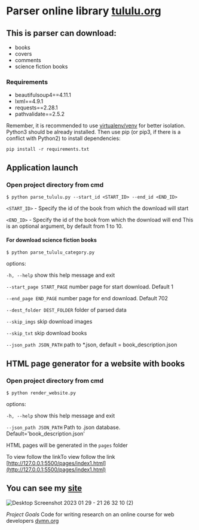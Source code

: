 # Parser online library [tululu.org](https://tululu.org/)

## This is parser can download:

- books
- covers
- comments
- science fiction books

### Requirements

* beautifulsoup4==4.11.1
* lxml==4.9.1
* requests==2.28.1
* pathvalidate==2.5.2

Remember, it is recommended to use [virtualenv/venv](https://docs.python.org/3/library/venv.html) for better isolation.
Python3 should be already installed. Then use pip (or pip3, if there is a conflict with Python2) to install dependencies:

```
pip install -r requirements.txt
```

## Application launch

### Open project directory from cmd

```
$ python parse_tululu.py --start_id <START_ID> --end_id <END_ID>
```

`<START_ID>` - Specify the id of the book from which the download will start

`<END_ID>` - Specify the id of the book from which the download will end
This is an optional argument, by default from 1 to 10.

#### For download science fiction books

```
$ python parse_tululu_category.py
```

options:

  `-h, --help` show this help message and exit

  `--start_page START_PAGE` number page for start download. Default 1

  `--end_page END_PAGE`   number page for end download. Default 702

  `--dest_folder DEST_FOLDER`  folder of parsed data

  `--skip_imgs` skip download images

  `--skip_txt` skip download books

  `--json_path JSON_PATH`  path to *.json, default = book_description.json

## HTML page generator for a website with books

### Open project directory from cmd

```
$ python render_website.py
```

options:

`-h, --help`   show this help message and exit

`--json_path JSON_PATH`    Path to .json database. Default='book_description.json'

HTML pages will be generated in the `pages` folder

To view follow the linkTo view follow the link [http://127.0.0.1:5500/pages/index1.html](http://127.0.0.1:5500/pages/index1.html)

## You can see my [site](https://ludwig300.github.io/online_library)

![Desktop Screenshot 2023 01 29 - 21 26 32 10 (2)](https://user-images.githubusercontent.com/105148929/215333100-b39f412c-8065-4496-8769-8469616fb042.png)

*Project Goals*
Code for writing research on an online course for web developers [dvmn.org](https://dvmn.org/)
